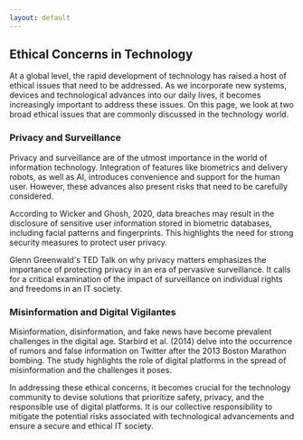 ```yaml
---
layout: default
---
```


## Ethical Concerns in Technology

At a global level, the rapid development of technology has raised a host of ethical issues that need to be addressed. As we incorporate new systems, devices and technological advances into our daily lives, it becomes increasingly important to address these issues. On this page, we look at two broad ethical issues that are commonly discussed in the technology world.

### Privacy and Surveillance

Privacy and surveillance are of the utmost importance in the world of information technology. Integration of features like biometrics and delivery robots, as well as AI, introduces convenience and support for the human user. However, these advances also present risks that need to be carefully considered.

According to Wicker and Ghosh, 2020, data breaches may result in the disclosure of sensitive user information stored in biometric databases, including facial patterns and fingerprints. This highlights the need for strong security measures to protect user privacy.

Glenn Greenwald's TED Talk on why privacy matters emphasizes the importance of protecting privacy in an era of pervasive surveillance. It calls for a critical examination of the impact of surveillance on individual rights and freedoms in an IT society.

### Misinformation and Digital Vigilantes

Misinformation, disinformation, and fake news have become prevalent challenges in the digital age. Starbird et al. (2014) delve into the occurrence of rumors and false information on Twitter after the 2013 Boston Marathon bombing. The study highlights the role of digital platforms in the spread of misinformation and the challenges it poses.

In addressing these ethical concerns, it becomes crucial for the technology community to devise solutions that prioritize safety, privacy, and the responsible use of digital platforms. It is our collective responsibility to mitigate the potential risks associated with technological advancements and ensure a secure and ethical IT society.


